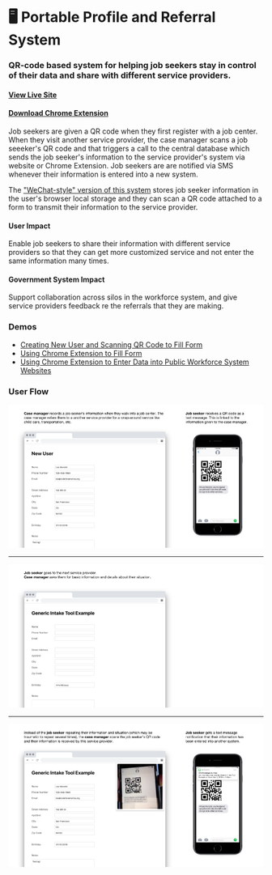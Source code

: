 # 🖥 Portable Profile and Referral System
### QR-code based system for helping job seekers stay in control of their data and share with different service providers.

#### [View Live Site](http://portable-profile.herokuapp.com)
#### [Download Chrome Extension](http://portable-profile.herokuapp.com/portable-profile-chrome-ext.zip)

Job seekers are given a QR code when they first register with a job center. When they visit another service provider, the case manager scans a job seeeker's QR code and that triggers a call to the central database which sends the job seeker's information to the service provider's system via website or Chrome Extension. Job seekers are are notified via SMS whenever their information is entered into a new system.

The ["WeChat-style" version of this system](https://github.com/codeforamerica/qr-portable-profile-wechat-style) stores job seeker information in the user's browser local storage and they can scan a QR code attached to a form to transmit their information to the service provider.


#### User Impact
Enable job seekers to share their information with different service providers so that they can get more customized service and not enter the same information many times.

#### Government System Impact
Support collaboration across silos in the workforce system, and give service providers feedback re the referrals that they are making.

### Demos

- [Creating New User and Scanning QR Code to Fill Form](https://codeforamerica.wake.com/34/3ciPzs9EmTvmfYvdBxBn3e) 
- [Using Chrome Extension to Fill Form](https://codeforamerica.wake.com/35/6N8II0UwMZcZ5QlOOLakT3)
- [Using Chrome Extension to Enter Data into Public Workforce System Websites](https://codeforamerica.wake.com/39/7b4JldUzDff76GbXxPhGZx)

### User Flow

![screenshot-1](https://github.com/codeforamerica/qr-portable-profile/blob/master/readme/screenshots/1.png)
***
![screenshot-2](https://github.com/codeforamerica/qr-portable-profile/blob/master/readme/screenshots/2.png)
***
![screenshot-3](https://github.com/codeforamerica/qr-portable-profile/blob/master/readme/screenshots/3.png)
